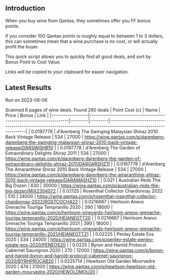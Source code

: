 ## Introduction

When you buy wine from Qantas, they sometimes offer you FF bonus points. 

If you consider 100 Qantas points is roughly equal to between 1 to 3 dollars, this can sometimes mean that a wine purchase is no cost, or will actually profit the buyer.

This quick script allows you to quickly find all good deals, and sort by Bonus Point to Cost Value.

Links will be copied to your clipboard for easier navigation.

## Latest Results

Run on 2023-06-06

Scanned 6 pages of wine deals.
Found 260 deals
|   Point Cost (c) | Name                                                               |   Price |   Bonus | Link                                                                                                              |
|------------------|--------------------------------------------------------------------|---------|---------|-------------------------------------------------------------------------------------------------------------------|
|        0.0197778 | d'Arenberg The Swinging Malaysian Shiraz 2010 Back Vintage Release |     534 |   27000 | https://wine.qantas.com/p/darenberg-darenberg-the-swinging-malaysian-shiraz-2010-back-vintage-release/DARSWISHR10 |
|        0.0197778 | d'Arenberg The Garden of Extraordinary Delights Shiraz 2011        |     534 |   27000 | https://wine.qantas.com/p/darenberg-darenberg-the-garden-of-extraordinary-delights-shiraz-2011/DARGARSHZ11        |
|        0.0197778 | d'Arenberg The Amaranthine Shiraz 2010 Back Vintage Release        |     534 |   27000 | https://wine.qantas.com/p/darenberg-darenberg-the-amaranthine-shiraz-2010-back-vintage-release/DARAMASHZ10        |
|        0.021     | Australian Reds The Big Dozen                                      |     630 |   30000 | https://wine.qantas.com/p/australian-reds-the-big-dozen/MIX2304072                                                |
|        0.02125   | Rosenthal Collector Chardonnay 2022                                |     510 |   24000 | https://wine.qantas.com/p/rosenthal-rosenthal-collector-chardonnay-2022/ROSTCOCHA22                               |
|        0.0216667 | Heirloom Anevo Grenache Touriga Tempranillo 2020                   |     390 |   18000 | https://wine.qantas.com/p/heirloom-vineyards-heirloom-anevo-grenache-touriga-tempranillo-2020/HEIANEGTT20         |
|        0.0216667 | Heirloom Anevo Grenache Touriga Tempranillo 2021                   |     390 |   18000 | https://wine.qantas.com/p/heirloom-vineyards-heirloom-anevo-grenache-touriga-tempranillo-2021/HEIANEGTT21         |
|        0.02225   | Penley Estate Eos 2020                                             |     534 |   24000 | https://wine.qantas.com/p/penley-estate-penley-estate-eos-2020/PENEOS20                                           |
|        0.0225    | Byron and Harold Protocol Cabernet Sauvignon 2020                  |     270 |   12000 | https://wine.qantas.com/p/byron-and-harold-byron-and-harold-protocol-cabernet-sauvignon-2020/BYRHPROCAB20         |
|        0.0225714 | Hewitson Old Garden Mourvedre 2020                                 |     474 |   21000 | https://wine.qantas.com/p/hewitson-hewitson-old-garden-mourvedre-2020/HEWOLDMOU20                                 |

